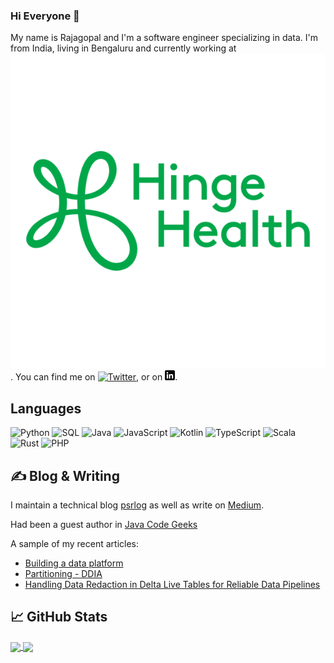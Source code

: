 ### Hi Everyone 👋

My name is Rajagopal and I'm a software engineer specializing in data. I'm from India, living in Bengaluru and currently working at [![HingeHealth][4.2]][4]. You can find me on [![Twitter][1.2]][1],  or on [![LinkedIn][3.2]][3].

<!--
**rparthas/rparthas** is a ✨ _special_ ✨ repository because its `README.md` (this file) appears on your GitHub profile.

Here are some ideas to get you started:

- 🔭 I’m currently working on ...
- 🌱 I’m currently learning ...
- 👯 I’m looking to collaborate on ...
- 🤔 I’m looking for help with ...
- 💬 Ask me about ...
- 📫 How to reach me: ...
- 😄 Pronouns: ...
- ⚡ Fun fact: ...
-->

## Languages
![Python](https://img.shields.io/badge/-Python-000?&logo=Python)
![SQL](https://img.shields.io/badge/-SQL-000?&logo=MySQL)
![Java](https://img.shields.io/badge/-Java-000?&logo=Java&logoColor=007396)
![JavaScript](https://img.shields.io/badge/-JavaScript-000?&logo=JavaScript)
![Kotlin](https://img.shields.io/badge/-Kotlin-000?&logo=Kotlin)
![TypeScript](https://img.shields.io/badge/-TypeScript-000?&logo=TypeScript)
![Scala](https://img.shields.io/badge/-Scala-000?&logo=scala)
![Rust](https://img.shields.io/badge/-Rust-000?&logo=rust)
![PHP](https://img.shields.io/badge/-PHP-000?&logo=php)

## &#x270d; Blog & Writing

I maintain a technical blog [psrlog](https://psrlog.com/) as well as write on [Medium](https://medium.com/@rajagopalparthasarathi).

Had been a guest author in [Java Code Geeks](https://examples.javacodegeeks.com/author/rajagopal-parthasarathi/)

A sample of my recent articles:

<!-- BLOG-POST-LIST:START -->
- [Building a data platform](https://psrlog.com/evolution-of-data-platform-part-2)
- [Partitioning - DDIA](https://psrlog.com/6-partitioning)
- [Handling Data Redaction in Delta Live Tables for Reliable Data Pipelines](https://psrlog.com/handling-data-redaction-in-delta-live-tables-for-reliable-data-pipelines)
<!-- BLOG-POST-LIST:END -->


## &#x1f4c8; GitHub Stats
<a href="https://github.com/rparthas">
  <img align="center" src="https://github-readme-stats.vercel.app/api/top-langs/?username=rparthas&title_color=ffffff&text_color=c9cacc&icon_color=2bbc8a&bg_color=1d1f21&langs_count=3&hide=matlab,assembly,scilab" />
</a>
<a href="https://github.com/rparthas">
  <img align="center" src="https://github-readme-stats.vercel.app/api?username=rparthas&show_icons=true&line_height=27&count_private=true&title_color=ffffff&text_color=c9cacc&icon_color=2bbc8a&bg_color=1d1f21&layout=compact"  />
</a>


<!-- links to social media icons -->

<!-- icons with padding -->

[1.1]: http://i.imgur.com/tXSoThF.png (twitter icon with padding)
[2.1]: http://i.imgur.com/0o48UoR.png (github icon with padding)

<!-- icons without padding -->

[1.2]: http://i.imgur.com/wWzX9uB.png (twitter icon without padding)
[2.2]: http://i.imgur.com/9I6NRUm.png (github icon without padding)
[3.2]: https://raw.githubusercontent.com/rparthas/rparthas/master/linkedin-3-16.png (LinkedIn icon)
[4.2]: https://raw.githubusercontent.com/rparthas/rparthas/master/hingehealth.png (HH icon)

<!-- links to your social media accounts -->

[1]: https://twitter.com/PS_Rajagopal
[2]: https://github.com/MartinHeinz
[3]: https://www.linkedin.com/in/rajagopalparthasarathi/
[4]: https://www.hingehealth.com/
